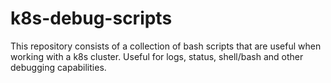 # k8s-debug-scripts
This repository consists of a collection of bash scripts that are useful when working with a k8s cluster. Useful for logs, status, shell/bash and other debugging capabilities.

